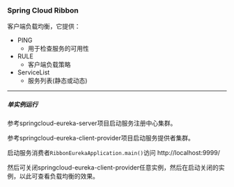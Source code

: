 ### Spring Cloud Ribbon

客户端负载均衡，它提供：

* PING
    - 用于检查服务的可用性
* RULE
    - 客户端负载策略
* ServiceList
    - 服务列表(静态或动态)

---

##### 单实例运行

参考springcloud-eureka-server项目启动服务注册中心集群。

参考springcloud-eureka-client-provider项目启动服务提供者集群。

启动服务消费者`RibbonEurekaApplication.main()`访问 http://localhost:9999/

然后可关闭springcloud-eureka-client-provider任意实例，然后在启动关闭的实例，以此可查看负载均衡的效果。